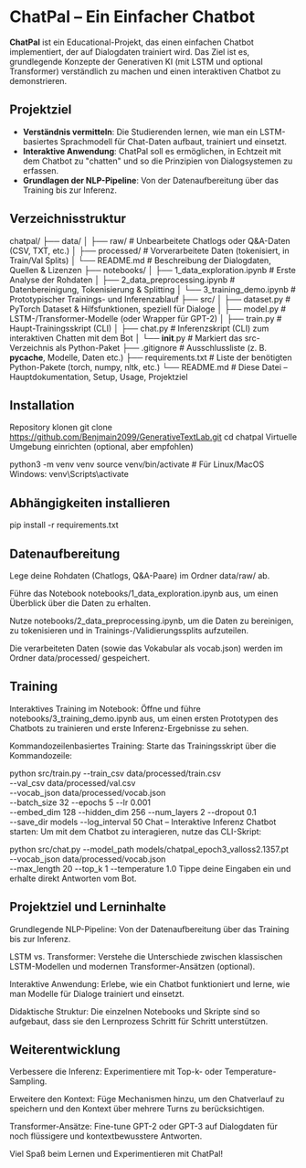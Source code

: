 # ChatPal – Ein Einfacher Chatbot

**ChatPal** ist ein Educational-Projekt, das einen einfachen Chatbot implementiert, der auf Dialogdaten trainiert wird. Das Ziel ist es, grundlegende Konzepte der Generativen KI (mit LSTM und optional Transformer) verständlich zu machen und einen interaktiven Chatbot zu demonstrieren.

## Projektziel

- **Verständnis vermitteln**: Die Studierenden lernen, wie man ein LSTM-basiertes Sprachmodell für Chat-Daten aufbaut, trainiert und einsetzt.
- **Interaktive Anwendung**: ChatPal soll es ermöglichen, in Echtzeit mit dem Chatbot zu "chatten" und so die Prinzipien von Dialogsystemen zu erfassen.
- **Grundlagen der NLP-Pipeline**: Von der Datenaufbereitung über das Training bis zur Inferenz.

## Verzeichnisstruktur

chatpal/
├── data/
│   ├── raw/               # Unbearbeitete Chatlogs oder Q&A-Daten (CSV, TXT, etc.)
│   ├── processed/         # Vorverarbeitete Daten (tokenisiert, in Train/Val Splits)
│   └── README.md          # Beschreibung der Dialogdaten, Quellen & Lizenzen
├── notebooks/
│   ├── 1_data_exploration.ipynb    # Erste Analyse der Rohdaten
│   ├── 2_data_preprocessing.ipynb  # Datenbereinigung, Tokenisierung & Splitting
│   └── 3_training_demo.ipynb       # Prototypischer Trainings- und Inferenzablauf
├── src/
│   ├── dataset.py         # PyTorch Dataset & Hilfsfunktionen, speziell für Dialoge
│   ├── model.py           # LSTM-/Transformer-Modelle (oder Wrapper für GPT-2)
│   ├── train.py           # Haupt-Trainingsskript (CLI)
│   ├── chat.py            # Inferenzskript (CLI) zum interaktiven Chatten mit dem Bot
│   └── __init__.py        # Markiert das src-Verzeichnis als Python-Paket
├── .gitignore             # Ausschlussliste (z. B. __pycache__, Modelle, Daten etc.)
├── requirements.txt       # Liste der benötigten Python-Pakete (torch, numpy, nltk, etc.)
└── README.md              # Diese Datei – Hauptdokumentation, Setup, Usage, Projektziel

## Installation
Repository klonen
git clone https://github.com/Benjmain2099/GenerativeTextLab.git
cd chatpal
Virtuelle Umgebung einrichten (optional, aber empfohlen)

python3 -m venv venv
source venv/bin/activate      # Für Linux/MacOS
Windows: venv\Scripts\activate

## Abhängigkeiten installieren
pip install -r requirements.txt

## Datenaufbereitung
Lege deine Rohdaten (Chatlogs, Q&A-Paare) im Ordner data/raw/ ab.

Führe das Notebook notebooks/1_data_exploration.ipynb aus, um einen Überblick über die Daten zu erhalten.

Nutze notebooks/2_data_preprocessing.ipynb, um die Daten zu bereinigen, zu tokenisieren und in Trainings-/Validierungssplits aufzuteilen.

Die verarbeiteten Daten (sowie das Vokabular als vocab.json) werden im Ordner data/processed/ gespeichert.

## Training
Interaktives Training im Notebook:
Öffne und führe notebooks/3_training_demo.ipynb aus, um einen ersten Prototypen des Chatbots zu trainieren und erste Inferenz-Ergebnisse zu sehen.

Kommandozeilenbasiertes Training:
Starte das Trainingsskript über die Kommandozeile:


python src/train.py --train_csv data/processed/train.csv \
                    --val_csv data/processed/val.csv \
                    --vocab_json data/processed/vocab.json \
                    --batch_size 32 --epochs 5 --lr 0.001 \
                    --embed_dim 128 --hidden_dim 256 --num_layers 2 --dropout 0.1 \
                    --save_dir models --log_interval 50
Chat – Interaktive Inferenz
Chatbot starten:
Um mit dem Chatbot zu interagieren, nutze das CLI-Skript:

python src/chat.py --model_path models/chatpal_epoch3_valloss2.1357.pt \
                   --vocab_json data/processed/vocab.json \
                   --max_length 20 --top_k 1 --temperature 1.0
Tippe deine Eingaben ein und erhalte direkt Antworten vom Bot.

## Projektziel und Lerninhalte
Grundlegende NLP-Pipeline: Von der Datenaufbereitung über das Training bis zur Inferenz.

LSTM vs. Transformer: Verstehe die Unterschiede zwischen klassischen LSTM-Modellen und modernen Transformer-Ansätzen (optional).

Interaktive Anwendung: Erlebe, wie ein Chatbot funktioniert und lerne, wie man Modelle für Dialoge trainiert und einsetzt.

Didaktische Struktur: Die einzelnen Notebooks und Skripte sind so aufgebaut, dass sie den Lernprozess Schritt für Schritt unterstützen.

## Weiterentwicklung
Verbessere die Inferenz: Experimentiere mit Top-k- oder Temperature-Sampling.

Erweitere den Kontext: Füge Mechanismen hinzu, um den Chatverlauf zu speichern und den Kontext über mehrere Turns zu berücksichtigen.

Transformer-Ansätze: Fine-tune GPT-2 oder GPT-3 auf Dialogdaten für noch flüssigere und kontextbewusstere Antworten.


Viel Spaß beim Lernen und Experimentieren mit ChatPal!

